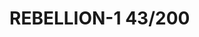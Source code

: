 # REBELLION-1                                                                                                           43/200
